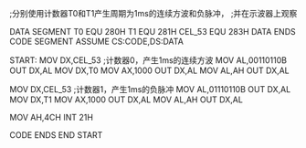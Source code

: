 ;分别使用计数器T0和T1产生周期为1ms的连续方波和负脉冲，
;并在示波器上观察

DATA SEGMENT
T0 EQU 280H
T1 EQU 281H
CEL_53 EQU 283H
DATA ENDS
CODE SEGMENT
  ASSUME CS:CODE,DS:DATA

START:
  MOV DX,CEL_53    ;计数器0，产生1ms的连续方波
  MOV AL,00110110B  
  OUT DX,AL
  MOV DX,T0
  MOV AX,1000
  OUT DX,AL
  MOV AL,AH
  OUT DX,AL
  
  MOV DX,CEL_53   ;计数器1，产生1ms的负脉冲
  MOV AL,01110110B
  OUT DX,AL
  MOV DX,T1
  MOV AX,1000
  OUT DX,AL
  MOV AL,AH
  OUT DX,AL

  MOV AH,4CH
  INT 21H

  CODE ENDS
  END START
